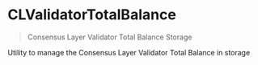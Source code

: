 # CLValidatorTotalBalance



> Consensus Layer Validator Total Balance Storage

Utility to manage the Consensus Layer Validator Total Balance in storage





